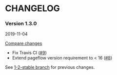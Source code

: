 # CHANGELOG

### Version 1.3.0

2019-11-04

[Compare changes](https://github.com/codevise/pageflow-vr/compare/1-2-stable...v1.3.0)

- Fix Travis CI
  ([#9](https://github.com/codevise/pageflow-vr/pull/9))
- Extend pageflow version requirement to < 16
  ([#8](https://github.com/codevise/pageflow-vr/pull/8))

See
[1-2-stable branch](https://github.com/codevise/pageflow-vr/blob/1-2-stable/CHANGELOG.md)
for previous changes.
